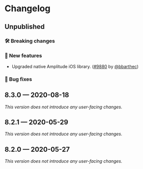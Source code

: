 # Changelog

## Unpublished

### 🛠 Breaking changes

### 🎉 New features

- Upgraded native Amplitude iOS library. ([#9880](https://github.com/expo/expo/pull/9880) by [@bbarthec](https://github.com/bbarthec))

### 🐛 Bug fixes

## 8.3.0 — 2020-08-18

_This version does not introduce any user-facing changes._

## 8.2.1 — 2020-05-29

*This version does not introduce any user-facing changes.*

## 8.2.0 — 2020-05-27

*This version does not introduce any user-facing changes.*
